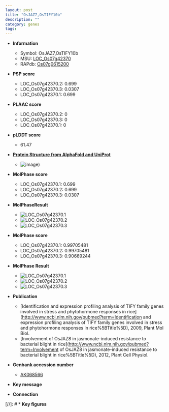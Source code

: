 ```yaml
---
layout: post
title: "OsJAZ7,OsTIFY10b"
description: ""
category: genes
tags: 
---
```


* **Information**  
    + Symbol: OsJAZ7,OsTIFY10b  
    + MSU: [LOC_Os07g42370](http://rice.plantbiology.msu.edu/cgi-bin/ORF_infopage.cgi?orf=LOC_Os07g42370)  
    + RAPdb: [Os07g0615200](http://rapdb.dna.affrc.go.jp/viewer/gbrowse_details/irgsp1?name=Os07g0615200)  

* **PSP score**  
    + LOC_Os07g42370.2: 0.699 
    + LOC_Os07g42370.3: 0.0307 
    + LOC_Os07g42370.1: 0.699 

* **PLAAC score**  
    + LOC_Os07g42370.2: 0 
    + LOC_Os07g42370.3: 0 
    + LOC_Os07g42370.1: 0 

* **pLDDT score**
    + 61.47

* **[Protein Structure from AlphaFold and UniProt](https://www.uniprot.org/uniprotkb/Q8H395/entry#structure)**
    + ![image](https://ricepsp.github.io/images/Q8/AF-Q8H395-F1.png))

* **MolPhase score**
    + LOC_Os07g42370.1: 0.699
    + LOC_Os07g42370.2: 0.699
    + LOC_Os07g42370.3: 0.0307

* **MolPhaseResult**
    + ![LOC_Os07g42370.1](https://ricepsp.github.io/pictures/LOC_Os07g/LOC_Os07g42370.1.png)
    + ![LOC_Os07g42370.2](https://ricepsp.github.io/pictures/LOC_Os07g/LOC_Os07g42370.2.png)
    + ![LOC_Os07g42370.3](https://ricepsp.github.io/pictures/LOC_Os07g/LOC_Os07g42370.3.png)

* **MolPhase score**
    + LOC_Os07g42370.1: 0.99705481
    + LOC_Os07g42370.2: 0.99705481
    + LOC_Os07g42370.3: 0.90669244

* **MolPhase Result**
    + ![LOC_Os07g42370.1](https://304243504.github.io/Pictures/LOC_Os07g/LOC_Os07g42370.1.png)
    + ![LOC_Os07g42370.2](https://304243504.github.io/Pictures/LOC_Os07g/LOC_Os07g42370.2.png)
    + ![LOC_Os07g42370.3](https://304243504.github.io/Pictures/LOC_Os07g/LOC_Os07g42370.3.png)

* **Publication**  
    + [Identification and expression profiling analysis of TIFY family genes involved in stress and phytohormone responses in rice](http://www.ncbi.nlm.nih.gov/pubmed?term=Identification and expression profiling analysis of TIFY family genes involved in stress and phytohormone responses in rice%5BTitle%5D), 2009, Plant Mol Biol.
    + [Involvement of OsJAZ8 in jasmonate-induced resistance to bacterial blight in rice](http://www.ncbi.nlm.nih.gov/pubmed?term=Involvement of OsJAZ8 in jasmonate-induced resistance to bacterial blight in rice%5BTitle%5D), 2012, Plant Cell Physiol.

* **Genbank accession number**  
    + [AK068566](http://www.ncbi.nlm.nih.gov/nuccore/AK068566)

* **Key message**  

* **Connection**  

[//]: # * **Key figures**  


